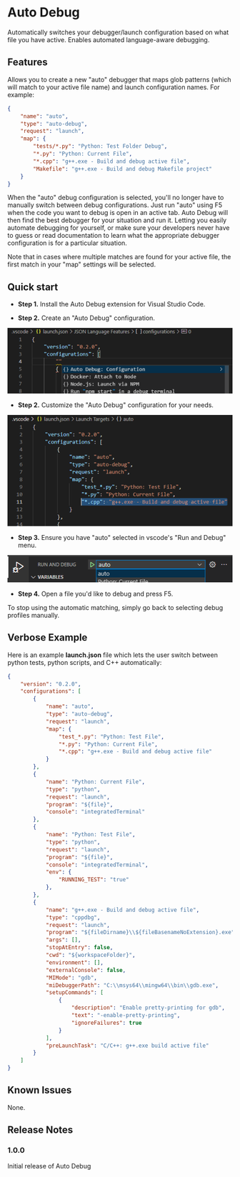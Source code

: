 # Auto Debug

Automatically switches your debugger/launch configuration based on what file you have active. Enables automated language-aware debugging.

## Features

Allows you to create a new "auto" debugger that maps glob patterns (which will match to your active file name) and launch configuration names. For example:

```json
{
    "name": "auto",
    "type": "auto-debug",
    "request": "launch",
    "map": {
        "tests/*.py": "Python: Test Folder Debug",
        "*.py": "Python: Current File",
        "*.cpp": "g++.exe - Build and debug active file",
        "Makefile": "g++.exe - Build and debug Makefile project"
    }
}
```

When the "auto" debug configuration is selected, you'll no longer have to manually switch between debug configurations. Just run "auto" using F5 when the code you want to debug is open in an active tab. Auto Debug will then find the best debugger for your situation and run it. Letting you easily automate debugging for yourself, or make sure your developers never have to guess or read documentation to learn what the appropriate debugger configuration is for a particular situation.

Note that in cases where multiple matches are found for your active file, the first match in your "map" settings will be selected.

## Quick start

-   **Step 1.** Install the Auto Debug extension for Visual Studio Code.

-   **Step 2.** Create an "Auto Debug" configuration.

![create configuration](images/create_configuration.png)

-   **Step 2.** Customize the "Auto Debug" configuration for your needs.

![edit configuration](images/fill_out_configuration.png)

-   **Step 3.** Ensure you have "auto" selected in vscode's "Run and Debug" menu.

![edit configuration](images/select_auto.png)

-   **Step 4.** Open a file you'd like to debug and press F5.

To stop using the automatic matching, simply go back to selecting debug profiles manually.

## Verbose Example

Here is an example **launch.json** file which lets the user switch between python tests, python scripts, and C++ automatically:

```json
{
    "version": "0.2.0",
    "configurations": [
        {
            "name": "auto",
            "type": "auto-debug",
            "request": "launch",
            "map": {
                "test_*.py": "Python: Test File",
                "*.py": "Python: Current File",
                "*.cpp": "g++.exe - Build and debug active file"
            }
        },
        {
            "name": "Python: Current File",
            "type": "python",
            "request": "launch",
            "program": "${file}",
            "console": "integratedTerminal"
        },
        {
            "name": "Python: Test File",
            "type": "python",
            "request": "launch",
            "program": "${file}",
            "console": "integratedTerminal",
            "env": {
                "RUNNING_TEST": "true"
            },
        },
        {
            "name": "g++.exe - Build and debug active file",
            "type": "cppdbg",
            "request": "launch",
            "program": "${fileDirname}\\${fileBasenameNoExtension}.exe",
            "args": [],
            "stopAtEntry": false,
            "cwd": "${workspaceFolder}",
            "environment": [],
            "externalConsole": false,
            "MIMode": "gdb",
            "miDebuggerPath": "C:\\msys64\\mingw64\\bin\\gdb.exe",
            "setupCommands": [
                {
                    "description": "Enable pretty-printing for gdb",
                    "text": "-enable-pretty-printing",
                    "ignoreFailures": true
                }
            ],
            "preLaunchTask": "C/C++: g++.exe build active file"
        }
    ]
}
```

## Known Issues

None.

## Release Notes

### 1.0.0

Initial release of Auto Debug
